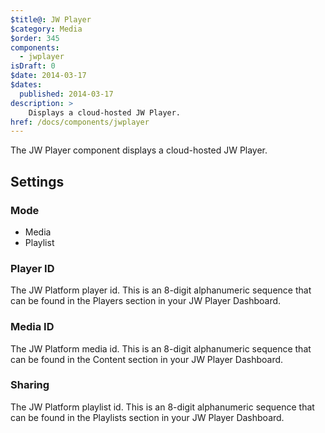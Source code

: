 ```yaml
---
$title@: JW Player
$category: Media
$order: 345
components:
  - jwplayer
isDraft: 0
$date: 2014-03-17
$dates:
  published: 2014-03-17
description: >
    Displays a cloud-hosted JW Player.
href: /docs/components/jwplayer
---
```

<p>The JW Player component displays a cloud-hosted JW Player.</p>
<amp-jwplayer data-playlist-id="482jsTAr"
  data-player-id="uoIbMPm3"
  layout="responsive"
  width="16"
  height="9">
</amp-jwplayer>
<h2 class="mt4 mb4">Settings</h2>
<h3 class="mb3 mt3">Mode</h3>

- Media
- Playlist

<h3 class="mb3 mt3">Player ID</h3>
The JW Platform player id. This is an 8-digit alphanumeric sequence that can be found in the Players section in your JW Player Dashboard. 
<h3 class="mb3 mt3">Media ID</h3>
The JW Platform media id. This is an 8-digit alphanumeric sequence that can be found in the Content section in your JW Player Dashboard.
<h3 class="mb3 mt3">Sharing</h3>
The JW Platform playlist id. This is an 8-digit alphanumeric sequence that can be found in the Playlists section in your JW Player Dashboard.
